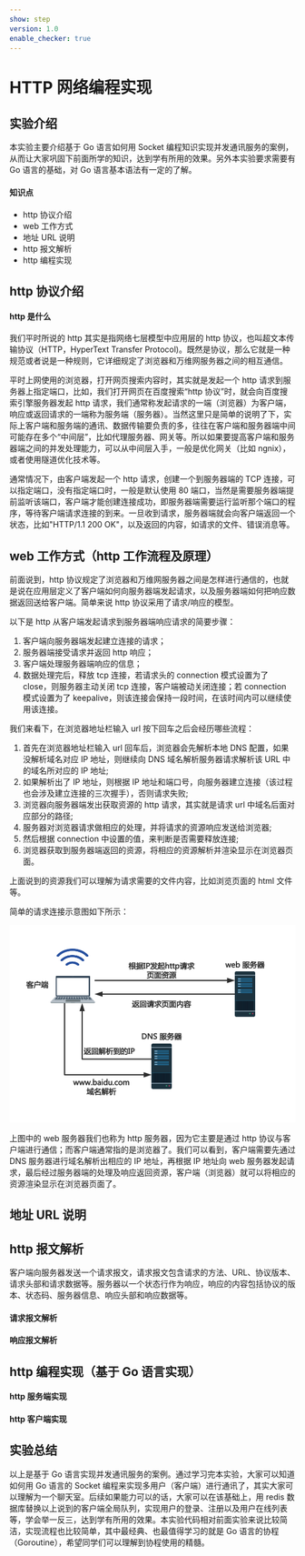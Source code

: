 ```yaml
---
show: step
version: 1.0
enable_checker: true
---
```


# HTTP 网络编程实现

## 实验介绍

本实验主要介绍基于 Go 语言如何用 Socket 编程知识实现并发通讯服务的案例，从而让大家巩固下前面所学的知识，达到学有所用的效果。另外本实验要求需要有 Go 语言的基础，对 Go 语言基本语法有一定的了解。

#### 知识点

- http 协议介绍
- web 工作方式
- 地址 URL 说明
- http 报文解析
- http 编程实现

## http 协议介绍

#### http 是什么

我们平时所说的 http 其实是指网络七层模型中应用层的 http 协议，也叫超文本传输协议（HTTP，HyperText Transfer Protocol)。既然是协议，那么它就是一种规范或者说是一种规则，它详细规定了浏览器和万维网服务器之间的相互通信。

平时上网使用的浏览器，打开网页搜索内容时，其实就是发起一个 http 请求到服务器上指定端口，比如，我们打开网页在百度搜索“http 协议”时，就会向百度搜索引擎服务器发起 http 请求，我们通常称发起请求的一端（浏览器）为客户端，响应或返回请求的一端称为服务端（服务器）。当然这里只是简单的说明了下，实际上客户端和服务端的通讯、数据传输要负责的多，往往在客户端和服务器端中间可能存在多个“中间层”，比如代理服务器、网关等。所以如果要提高客户端和服务器端之间的并发处理能力，可以从中间层入手，一般是优化网关（比如 ngnix），或者使用隧道优化技术等。

通常情况下，由客户端发起一个 http 请求，创建一个到服务器端的 TCP 连接，可以指定端口，没有指定端口时，一般是默认使用 80 端口，当然是需要服务器端提前监听该端口，客户端才能创建连接成功，即服务器端需要运行监听那个端口的程序，等待客户端请求连接的到来。一旦收到请求，服务器端就会向客户端返回一个状态，比如"HTTP/1.1 200 OK"，以及返回的内容，如请求的文件、错误消息等。

## web 工作方式（http 工作流程及原理）

前面说到，http 协议规定了浏览器和万维网服务器之间是怎样进行通信的，也就是说在应用层定义了客户端如何向服务器端发起请求，以及服务器端如何把响应数据返回送给客户端。简单来说 http 协议采用了请求/响应的模型。

以下是 http 从客户端发起请求到服务器端响应请求的简要步骤：

1. 客户端向服务器端发起建立连接的请求；
2. 服务器端接受请求并返回 http 响应；
3. 客户端处理服务器端响应的信息；
4. 数据处理完后，释放 tcp 连接，若请求头的 connection 模式设置为了 close，则服务器主动关闭 tcp 连接，客户端被动关闭连接；若 connection 模式设置为了 keepalive，则该连接会保持一段时间，在该时间内可以继续使用该连接。

我们来看下，在浏览器地址栏输入 url 按下回车之后会经历哪些流程：

1. 首先在浏览器地址栏输入 url 回车后，浏览器会先解析本地 DNS 配置，如果没解析域名对应 IP 地址，则继续向 DNS 域名解析服务器请求解析该 URL 中的域名所对应的 IP 地址;
2. 如果解析出了 IP 地址，则根据 IP 地址和端口号，向服务器建立连接（该过程也会涉及建立连接的三次握手），否则请求失败;
3. 浏览器向服务器端发出获取资源的 http 请求，其实就是请求 url 中域名后面对应部分的路径;
4. 服务器对浏览器请求做相应的处理，并将请求的资源响应发送给浏览器;
5. 然后根据 connection 中设置的值，来判断是否需要释放连接;
6. 浏览器获取到服务器端返回的资源，将相应的资源解析并渲染显示在浏览器页面。

上面说到的资源我们可以理解为请求需要的文件内容，比如浏览页面的 html 文件等。

简单的请求连接示意图如下所示：

![2](./images/8-2.png)

上图中的 web 服务器我们也称为 http 服务器，因为它主要是通过 http 协议与客户端进行通信；而客户端通常指的是浏览器了。我们可以看到，客户端需要先通过 DNS 服务器进行域名解析出相应的 IP 地址，再根据 IP 地址向 web 服务器发起请求，最后经过服务器端的处理及响应返回资源，客户端（浏览器）就可以将相应的资源渲染显示在浏览器页面了。

## 地址 URL 说明

## http 报文解析

客户端向服务器发送一个请求报文，请求报文包含请求的方法、URL、协议版本、请求头部和请求数据等。服务器以一个状态行作为响应，响应的内容包括协议的版本、状态码、服务器信息、响应头部和响应数据等。

#### 请求报文解析

#### 响应报文解析

## http 编程实现（基于 Go 语言实现）

#### http 服务端实现

#### http 客户端实现

## 实验总结

以上是基于 Go 语言实现并发通讯服务的案例。通过学习完本实验，大家可以知道如何用 Go 语言的 Socket 编程来实现多用户（客户端）进行通讯了，其实大家可以理解为一个聊天室。后续如果能力可以的话，大家可以在该基础上，用 redis 数据库替换以上说到的客户端全局队列，实现用户的登录、注册以及用户在线列表等，学会举一反三，达到学有所用的效果。本实验代码相对前面实验来说比较简洁，实现流程也比较简单，其中最经典、也最值得学习的就是 Go 语言的协程（Goroutine），希望同学们可以理解到协程使用的精髓。
